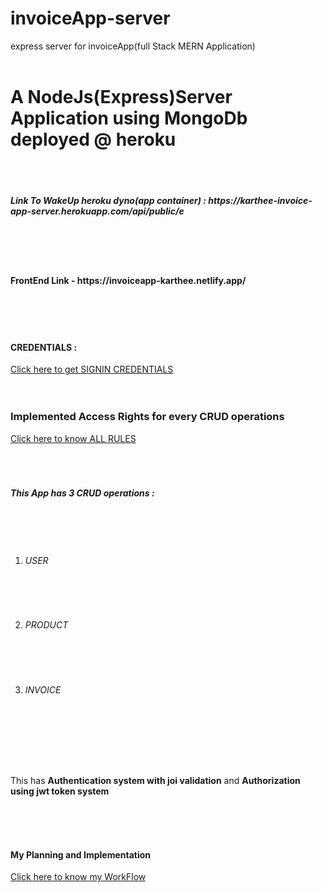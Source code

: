 # invoiceApp-server
express server for invoiceApp(full Stack MERN Application)
<br><br>
<h1>A NodeJs(Express)Server Application using MongoDb deployed @ heroku</h1>
<br><br>
<h5>Link To WakeUp heroku dyno(app container) : https://karthee-invoice-app-server.herokuapp.com/api/public/e</h5>
<br><br>
<br>
<h4>FrontEnd Link - https://invoiceapp-karthee.netlify.app/ </h4>
<br><br>
<br>
<h4>CREDENTIALS : </h4>
<a href="https://docs.google.com/document/d/1cITpj7dpVbwjfrkZCmUIQ-HgKrqqC7k_4MP_uiT9weE/edit" target="_blank">Click here to get SIGNIN CREDENTIALS</a>
<br>
<br><br>
<h3>Implemented Access Rights for every CRUD operations</h3>
<a href="https://docs.google.com/document/d/1fWZuMyQ-GwEnmQeR_PDIYw09CVJMvZtZLK-9LQLJz0U/edit" target="_blank">Click here to know ALL RULES</a>
<br>
<br><br>
<br>
<h5>This App has 3 CRUD operations :</h5>
<br>
<ol>
<br>
<li><h6>USER</h6></li>
<br>
<br>
<li><h6>PRODUCT</h6></li>
<br>
<br>
<li><h6>INVOICE</h6></li>
<br>
<br>
</ol>
<br><br>
<p>This has <strong>Authentication system with joi validation</strong> and <strong>Authorization using jwt token system</strong></p> 
<br><br>
<br>
<h4>My Planning and Implementation </h4>
<a href="https://docs.google.com/document/d/1AbVDqRioD-5r5JCIdFtKkfn8_tt9G--ClOZaKgbbVjY/edit" target="_blank">Click here to know my WorkFlow</a>
<br>
<br><br>
